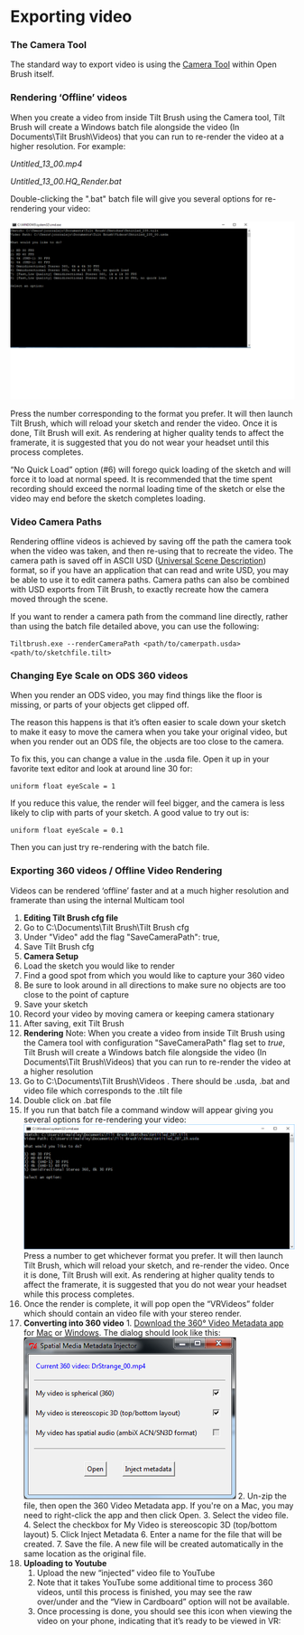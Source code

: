 # Exporting video

### The Camera Tool

The standard way to export video is using the [Camera Tool](using-the-open-brush-tools-quick-tools-and-menu-panels/#cameras) within Open Brush itself.

### Rendering ‘Offline’ videos

When you create a video from inside Tilt Brush using the Camera tool, Tilt Brush will create a Windows batch file alongside the video \(In Documents\Tilt Brush\Videos\) that you can run to re-render the video at a higher resolution. For example:

 _Untitled\_13\_00.mp4_

 _Untitled\_13\_00.HQ\_Render.bat_

Double-clicking the ".bat" batch file will give you several options for re-rendering your video:

![](../.gitbook/assets/1%20%281%29.png)

Press the number corresponding to the format you prefer. It will then launch Tilt Brush, which will reload your sketch and render the video. Once it is done, Tilt Brush will exit. As rendering at higher quality tends to affect the framerate, it is suggested that you do not wear your headset until this process completes.

“No Quick Load” option \(\#6\) will forego quick loading of the sketch and will force it to load at normal speed. It is recommended that the time spent recording should exceed the normal loading time of the sketch or else the video may end before the sketch completes loading.

### Video Camera Paths

Rendering offline videos is achieved by saving off the path the camera took when the video was taken, and then re-using that to recreate the video. The camera path is saved off in ASCII USD \([Universal Scene Description](https://graphics.pixar.com/usd/docs/index.html)\) format, so if you have an application that can read and write USD, you may be able to use it to edit camera paths. Camera paths can also be combined with USD exports from Tilt Brush, to exactly recreate how the camera moved through the scene.

If you want to render a camera path from the command line directly, rather than using the batch file detailed above, you can use the following:

```text
Tiltbrush.exe --renderCameraPath <path/to/camerpath.usda> <path/to/sketchfile.tilt>
```

### Changing Eye Scale on ODS 360 videos

When you render an ODS video, you may find things like the floor is missing, or parts of your objects get clipped off.

The reason this happens is that it’s often easier to scale down your sketch to make it easy to move the camera when you take your original video, but when you render out an ODS file, the objects are too close to the camera.

To fix this, you can change a value in the .usda file. Open it up in your favorite text editor and look at around line 30 for:

```text
uniform float eyeScale = 1
```

If you reduce this value, the render will feel bigger, and the camera is less likely to clip with parts of your sketch. A good value to try out is:

```text
uniform float eyeScale = 0.1
```

Then you can just try re-rendering with the batch file.

### Exporting 360 videos / Offline Video Rendering

Videos can be rendered ‘offline’ faster and at a much higher resolution and framerate than using the internal Multicam tool

1. **Editing Tilt Brush cfg file**
2. Go to C:\Documents\Tilt Brush\Tilt Brush cfg
3. Under "Video" add the flag "SaveCameraPath": true,
4. Save Tilt Brush cfg
5. **Camera Setup**
6. Load the sketch you would like to render
7. Find a good spot from which you would like to capture your 360 video
8. Be sure to look around in all directions to make sure no objects are too close to the point of capture
9. Save your sketch
10. Record your video by moving camera or keeping camera stationary
11. After saving, exit Tilt Brush
12. **Rendering** Note: When you create a video from inside Tilt Brush using the Camera tool with configuration "SaveCameraPath" flag set to _true_, Tilt Brush will create a Windows batch file alongside the video \(In Documents\Tilt Brush\Videos\) that you can run to re-render the video at a higher resolution
13. Go to C:\Documents\Tilt Brush\Videos . There should be .usda, .bat and video file which corresponds to the .tilt file
14. Double click on .bat file
15. If you run that batch file a command window will appear giving you several options for re-rendering your video:![](../.gitbook/assets/2%20%281%29.png)Press a number to get whichever format you prefer. It will then launch Tilt Brush, which will reload your sketch, and re-render the video. Once it is done, Tilt Brush will exit. As rendering at higher quality tends to affect the framerate, it is suggested that you do not wear your headset while this process completes.
16. Once the render is complete, it will pop open the “VRVideos” folder which should contain an video file with your stereo render.
17.  **Converting into 360 video**
    1. [Download the 360° Video Metadata app](https://support.google.com/youtube/answer/6178631?hl=en) for [Mac](https://github.com/google/spatial-media/releases/download/v2.0/360.Video.Metadata.Tool.mac.zip) or [Windows](https://github.com/google/spatial-media/releases/tag/v2.0). The dialog should look like this:![](../.gitbook/assets/3%20%281%29.png)
    2. Un-zip the file, then open the 360 Video Metadata app. If you're on a Mac, you may need to right-click the app and then click Open.
    3. Select the video file.
    4. Select the checkbox for My Video is stereoscopic 3D \(top/bottom layout\)
    5. Click Inject Metadata
    6. Enter a name for the file that will be created.
    7. Save the file. A new file will be created automatically in the same location as the original file.
18. **Uploading to Youtube**
    1. Upload the new “injected” video file to YouTube
    2. Note that it takes YouTube some additional time to process 360 videos, until this process is finished, you may see the raw over/under and the “View in Cardboard” option will not be available.
    3. Once processing is done, you should see this icon when viewing the video on your phone, indicating that it’s ready to be viewed in VR:

